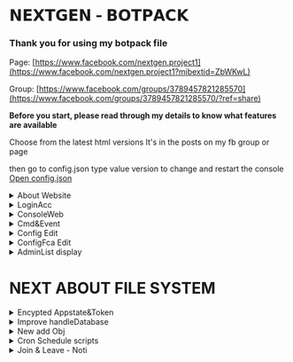 # 𝗡𝗘𝗫𝗧𝗚𝗘𝗡 - 𝗕𝗢𝗧𝗣𝗔𝗖𝗞
### Thank you for using my botpack file

Page: [https://www.facebook.com/nextgen.project1](https://www.facebook.com/nextgen.project1?mibextid=ZbWKwL)

Group: [https://www.facebook.com/groups/3789457821285570](https://www.facebook.com/groups/3789457821285570/?ref=share)

__Before you start, please read through my details to know what features are available__

Choose from the latest html versions 
It's in the posts on my fb group or page

then go to config.json type value version to change and restart the console
[Open config.json](./config.json)
<details>
  <summary>About Website</summary>
  <h1>Website</h1>
  <img src="https://raw.githubusercontent.com/ChoruTiktokers182/Features-nextgen/main/Screenshot_2024-04-25-03-27-08-99_40deb401b9ffe8e1df2f1cc5ba480b12.jpg" alt="Background 1" style="width: 150px; height: 300px;">
</details>

<details>
  <summary>LoginAcc</summary>
  <h1>Website</h1>
  <img src="https://raw.githubusercontent.com/ChoruTiktokers182/Features-nextgen/main/Screenshot_2024-04-24-19-24-48-61_40deb401b9ffe8e1df2f1cc5ba480b12.jpg" alt="Background 1" style="width: 150px; height: 300px;">
</details>

<details>
  <summary>ConsoleWeb</summary>
  <h1>Website</h1>
  
  [Open config.json](./config.json)
 
  Just choose whether you are off or on
  If on the website, file is running 
  If off in the main/origin running file in the console
  <img src="https://raw.githubusercontent.com/ChoruTiktokers182/Features-nextgen/main/Screenshot_2024-04-24-19-24-53-43_40deb401b9ffe8e1df2f1cc5ba480b12.jpg" alt="Background 1" style="width: 150px; height: 300px;">
</details>

<details>
  <summary>Cmd&Event</summary>
  <h1>Cmd And Event</h1>
  <img src="https://raw.githubusercontent.com/ChoruTiktokers182/Features-nextgen/main/Screenshot_2024-04-25-03-27-05-42_40deb401b9ffe8e1df2f1cc5ba480b12.jpg" alt="Background 1" style="width: 150px; height: 300px;">
</details>

<details>
  <summary>Config Edit</summary>
  <h1>Website</h1>
  <img src="https://raw.githubusercontent.com/ChoruTiktokers182/Features-nextgen/main/Screenshot_2024-04-24-19-25-03-15_40deb401b9ffe8e1df2f1cc5ba480b12.jpg" alt="Background 1" style="width: 150px; height: 300px;">
</details>

<details>
  <summary>ConfigFca Edit</summary>
  <h1>Website</h1>
  <img src="https://raw.githubusercontent.com/ChoruTiktokers182/Features-nextgen/main/Screenshot_2024-04-24-19-25-09-77_40deb401b9ffe8e1df2f1cc5ba480b12.jpg" alt="Background 1" style="width: 150px; height: 300px;">
</details>

<details>
  <summary>AdminList display</summary>
  <h1>Website</h1>
  <img src="https://raw.githubusercontent.com/ChoruTiktokers182/Features-nextgen/main/Screenshot_2024-04-24-19-25-21-42_40deb401b9ffe8e1df2f1cc5ba480b12.jpg" alt="Background 1" style="width: 150px; height: 300px;">
</details>

# NEXT ABOUT FILE SYSTEM
<details>
  <summary>Encypted Appstate&Token</summary>
  They won't be able to leak the appState and token if you replace the new appstate on the website login make sure you don't have 2fa acc
   <img src="https://raw.githubusercontent.com/ChoruTiktokers182/Features-nextgen/main/Screenshot_2024-04-25-02-55-23-78_dce875ef40efa4e902b2719365b6f678.jpg" alt="Background 1" style="width: 150px; height: 300px;">
</details>
<details>
  <summary>Improve handleDatabase</summary>
  He is now fixed when pushing to the user database and we can see the list users and groups in the console
  <img src="https://raw.githubusercontent.com/ChoruTiktokers182/Features-nextgen/main/Screenshot_2024-04-24-20-32-57-08_dce875ef40efa4e902b2719365b6f678.jpg" alt="Background 1" style="width: 150px; height: 300px;">
</details>
<details>
<summary>New add Obj</summary>
  botId - to get id from your bot
  <pre><code class="language-javascript">const id = await botId();
  </code></pre>
  
  cookies - so you can see whole cookies 
  <pre><code class="language-javascript"> const cs = await cookies();
  </code></pre>
  token - so you can see the token
  <pre><code class="language-javascript">const tk = await token();
  </code></pre>
  getId - to get link fb to fbid
  <pre><code class="language-javascript">const result = await getId(id);
  </code></pre>
  stalk - stalk user fb graph
  <pre><code class="language-javascript">const result = await stalk(id)
  </code></pre>
  
  <h1>On Cmds</h1>
  <pre><code class="language-javascript">module.exports.run = function({ api, event, args, models, Users, Threads, Currencies, permssion, botId, cookies, token, getID, stalk})
  </code></pre>

  <h1>On Events</h1>
  <pre><code class="language-javascript">module.exports.run = async function ({ api, event, botId, cookies, token, getID, stalk })
  </code></pre>

</details>

<details>
  <summary>Cron Schedule scripts</summary>
  <img src="https://raw.githubusercontent.com/ChoruTiktokers182/Features-nextgen/main/Screenshot_2024-04-25-01-46-50-96_dce875ef40efa4e902b2719365b6f678.jpg" alt="Background 1" style="width: 150px; height: 300px;">

setup like this 
Visit their website first so you can know the desired or setup time in cron
Website: [https://crontab.guru](https://crontab.guru/#*/1_*_*_*_*)

<img src="https://raw.githubusercontent.com/ChoruTiktokers182/Features-nextgen/main/Screenshot_2024-04-25-02-48-45-30_40deb401b9ffe8e1df2f1cc5ba480b12.jpg" alt="Background 1" style="width: 150px; height: 300px;">

<h1>text</h1>
  <pre><code class="language-javascript">const fs = require('fs');
    const request = require('request');
    const cron = require('node-cron');
    module.exports = function ({ api, botmodels }) {
      cron.schedule('*/1 * * * *', async () => {
        try {
          const list = await api.getThreadList(100, null, ["INBOX"]);
          list.forEach(thread => {
            if (thread.isGroup && thread.threadID != list.threadID) {
    api.sendMessage("hello", thread.threadID)
          });
        } catch (err) {
          console.error('Error in text cron job:', err);
        }
      }, {
        scheduled: true,
        timezone: "Asia/Manila"
      });
    };
  </code></pre>

  <h1>audio</h1>
  <pre><code class="language-javascript">const fs = require('fs');
    const request = require('request');
    const cron = require('node-cron');
    module.exports = function ({ api, botmodels }) {
      cron.schedule('*/1 * * * *', async () => {
        try {
          const list = await api.getThreadList(100, null, ["INBOX"]);
          list.forEach(thread => {
            if (thread.isGroup && thread.threadID != list.threadID) {
              const link = "https://drive.google.com/uc?id=1ilSBkrxlpRAZiHGdnuqFhYAloEsqmYTP";
              const callback = () => {
                api.sendMessage({
                  body: 'Check out this audio!',
                  attachment: fs.createReadStream(__dirname + "/audio.mp3")
                }, thread.threadID, () => fs.unlinkSync(__dirname + "/audio.mp3"));
              };
              request(encodeURI(link)).pipe(fs.createWriteStream(__dirname + "/audio.mp3")).on("close", callback);
            }
          });
        } catch (err) {
          console.error('Error in audio cron job:', err);
        }
      }, {
        scheduled: true,
        timezone: "Asia/Manila"
      });
    };
  </code></pre>

  <h1>video</h1>
  <pre><code class="language-javascript">const fs = require('fs');
    const request = require('request');
    const cron = require('node-cron'); 
    module.exports = function ({ api, botmodels }) {
      cron.schedule('*/1 * * * *', async () => {
        try {
          const list = await api.getThreadList(100, null, ["INBOX"]);
          list.forEach(thread => {
            if (thread.isGroup && thread.threadID != list.threadID) {
              const link = "https://drive.google.com/uc?id=1cU1QQ3W1fYO5tjvxYo8lFAyjZ4Bel1xQ";
              const callback = () => {
                api.sendMessage({
                  body: 'Check out this video!',
                  attachment: fs.createReadStream(__dirname + "/video.mp4")
                }, thread.threadID, () => fs.unlinkSync(__dirname + "/video.mp4"));
              };
              request(encodeURI(link)).pipe(fs.createWriteStream(__dirname + "/video.mp4")).on("close", callback);
            }
          });
        } catch (err) {
          console.error('Error in video cron job:', err);
        }
      }, {
        scheduled: true,
        timezone: "Asia/Manila"
      });
    };
  </code></pre>

  <h1>image</h1>
  <pre><code class="language-javascript">const fs = require('fs');
    const request = require('request');
    const cron = require('node-cron');
    module.exports = function ({ api, botmodels }) {
      cron.schedule('*/1 * * * *', async () => {
        try {
          const list = await api.getThreadList(100, null, ["INBOX"]);
          list.forEach(thread => {
            if (thread.isGroup && thread.threadID != list.threadID) {
              const link = "https://encrypted-tbn0.gstatic.com/images?q=tbn:ANd9GcRky365Df5u_CCvDCNpH24mp1aOLJ4jvIUqCEWwYoXhbIz1nBxSSbUbJd0&s=10";
              const callback = () => {
                api.sendMessage({
                  body: 'Son Goku!',
                  attachment: fs.createReadStream(__dirname + "/text.jpg")
                }, thread.threadID, () => fs.unlinkSync(__dirname + "/text.jpg"));
              request(encodeURI(link)).pipe(fs.createWriteStream(__dirname + "/text.jpg")).on("close", callback);
            }
          });
        } catch (err) {
          console.error('Error in text cron job:', err);
        }
      }, {
        scheduled: true,
        timezone: "Asia/Manila"
      });
    };
  </code></pre>
</details>

<details>
  <summary>Join & Leave - Noti</summary>
  We have real-time display of the background image. When a user leaves the group chat on Messenger, the bot automatically sends notifications to the users who left or joined the group.

  <img src="https://raw.githubusercontent.com/ChoruTiktokers182/Features-nextgen/main/Screenshot_2024-04-24-18-13-59-85_40deb401b9ffe8e1df2f1cc5ba480b12.jpg" alt="Background 1" style="width: 150px; height: 300px;">

  <img src="https://raw.githubusercontent.com/ChoruTiktokers182/Features-nextgen/main/Screenshot_2024-04-24-18-14-05-19_40deb401b9ffe8e1df2f1cc5ba480b12.jpg" alt="Background 2" style="width: 150px; height: 300px;">
</details>
